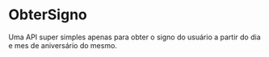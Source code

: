 # ObterSigno

Uma API super simples apenas para obter o signo do usuário a partir do dia e mes de aniversário do mesmo.
